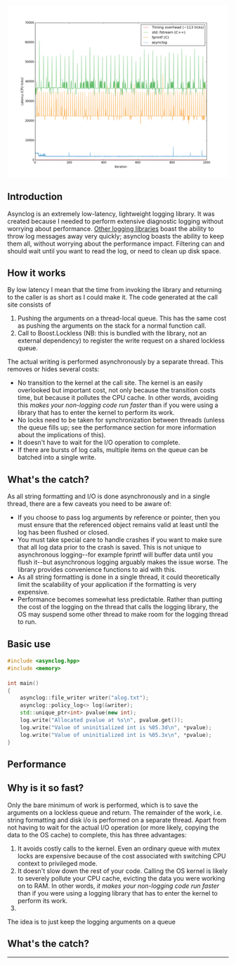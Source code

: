 ![Performance chart](doc/images/performance_periodic_calls.png)

Introduction
------------
Asynclog is an extremely low-latency, lightweight logging library. It
was created because I needed to perform extensive diagnostic logging
without worrying about performance. [Other logging
libraries](http://www.pantheios.org/performance.html) boast the ability
to throw log messages away very quickly; asynclog boasts the ability to
keep them all, without worrying about the performance impact. Filtering
can and should wait until you want to read the log, or need to clean up disk
space.

How it works
------------
By low latency I mean that the time from invoking the library and returning
to the caller is as short as I could make it. The code generated at the
call site consists of

1. Pushing the arguments on a thread-local queue. This has the same cost
   as pushing the arguments on the stack for a normal function call.
2. Call to Boost.Lockless (NB: this is bundled with the library, not an
   external dependency) to register the write request on a shared
   lockless queue.

The actual writing is performed asynchronously by a separate thread.
This removes or hides several costs:

* No transition to the kernel at the call site. The kernel is an easily
  overlooked but important cost, not only because the transition costs
  time, but because it pollutes the CPU cache. In other words, avoiding
  this *makes your non-logging code run faster* than if you were using a
  library that has to enter the kernel to perform its work.
* No locks need to be taken for synchronization between threads (unless
  the queue fills up; see the performance section for more information
  about the implications of this).
* It doesn't have to wait for the I/O operation to complete.
* If there are bursts of log calls, multiple items on the queue can be
  batched into a single write.

What's the catch?
-----------------
As all string formatting and I/O is done asynchronously and in a single
thread, there are a few caveats you need to be aware of:
* If you choose to pass log arguments by reference or pointer, then you
  must ensure that the referenced object remains valid at least until
  the log has been flushed or closed.
* You must take special care to handle crashes if you want to make sure
  that all log data prior to the crash is saved. This is not unique to
  asynchronous logging--for example fprintf will buffer data until you
  flush it--but asynchronous logging arguably makes the issue worse. The
  library provides convenience functions to aid with this.
* As all string formatting is done in a single thread, it could theoretically
  limit the scalability of your application if the formatting is very
  expensive.
* Performance becomes somewhat less predictable. Rather than putting the
  cost of the logging on the thread that calls the logging library, the
  OS may suspend some other thread to make room for the logging thread
  to run.

Basic use
---------
```c++
#include <asynclog.hpp>
#include <memory>

int main()
{
    asynclog::file_writer writer("alog.txt");
    asynclog::policy_log<> log(&writer);
    std::unique_ptr<int> pvalue(new int);
    log.write("Allocated pvalue at %s\n", pvalue.get());
    log.write("Value of uninitialized int is %05.3d\n", *pvalue);
    log.write("Value of uninitialized int is %05.3x\n", *pvalue);
}
```


Performance
-----------

Why is it so fast?
------------------

Only the
bare minimum of work is performed, which is to save the arguments on a
lockless queue and return. The remainder of the work, i.e. string
formatting and disk i/o is performed on a separate thread. Apart from
not having to wait for the actual I/O operation (or more likely, copying
the data to the OS cache) to complete, this has three advantages:

1. It avoids costly calls to the kernel. Even an ordinary queue with
   mutex locks are expensive because of the cost associated with
   switching CPU context to privileged mode.
2. It doesn't slow down the rest of your code. Calling the OS kernel is
   likely to severely pollute your CPU cache, evicting the data you were
   working on to RAM. In other words, *it makes your non-logging code
   run faster* than if you were using a logging library that has to
   enter the kernel to perform its work.
3. 

The idea is to
just keep the logging arguments on a queue

What's the catch?
-----------------



------------------
